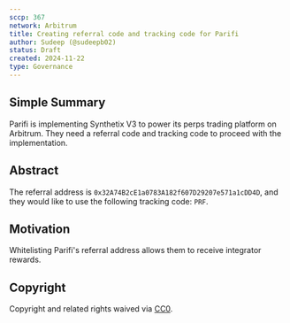 ```yaml
---
sccp: 367
network: Arbitrum
title: Creating referral code and tracking code for Parifi
author: Sudeep (@sudeepb02)
status: Draft
created: 2024-11-22
type: Governance
---
```


## Simple Summary

Parifi is implementing Synthetix V3 to power its perps trading platform on Arbitrum. They need a referral code and tracking code to proceed with the implementation.

## Abstract

The referral address is `0x32A74B2cE1a0783A182f607D29207e571a1cDD4D`, and they would like to use the following tracking code: `PRF`.

## Motivation

Whitelisting Parifi's referral address allows them to receive integrator rewards.

## Copyright

Copyright and related rights waived via [CC0](https://creativecommons.org/publicdomain/zero/1.0/).
